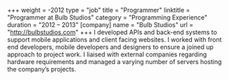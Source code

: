 +++
weight = -2012
type = "job"
title = "Programmer"
linktitle = "Programmer at Bulb Studios"
category = "Programming Experience"
duration = "2012 &ndash; 2013"
[company]
  name = "Bulb Studios"
  url = "http://bulbstudios.com"
+++
I developed APIs and back-end systems to support mobile applications and client facing websites. I worked with front end developers, mobile developers and designers to ensure a joined up approach to project work. I liaised with external companies regarding hardware requirements and managed a varying number of servers hosting the company’s projects.
